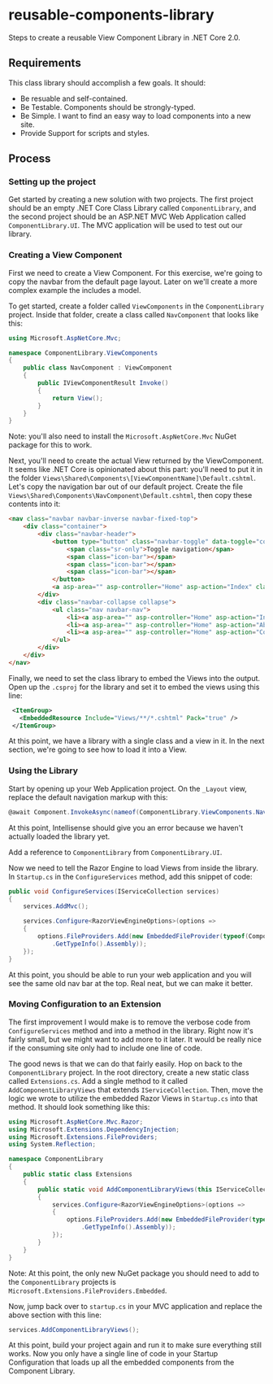 # reusable-components-library
Steps to create a reusable View Component Library in .NET Core 2.0.

## Requirements
This class library should accomplish a few goals. It should:
* Be resuable and self-contained.
* Be Testable. Components should be strongly-typed.
* Be Simple. I want to find an easy way to load components into a new site. 
* Provide Support for scripts and styles.

## Process

### Setting up the project
Get started by creating a new solution with two projects. The first project should be an empty .NET Core Class Library called `ComponentLibrary`, and the second project should be an ASP.NET MVC Web Application called `ComponentLibrary.UI`. The MVC application will be used to test out our library.

### Creating a View Component
First we need to create a View Component. For this exercise, we're going to copy the navbar from the default page layout. Later on we'll create a more complex example the includes a model. 

To get started, create a folder called `ViewComponents` in the `ComponentLibrary` project. Inside that folder, create a class called `NavComponent` that looks like this:
```C#
using Microsoft.AspNetCore.Mvc;

namespace ComponentLibrary.ViewComponents
{
    public class NavComponent : ViewComponent
    {
        public IViewComponentResult Invoke()
        {
            return View();
        }
    }
}
```
Note: you'll also need to install the `Microsoft.AspNetCore.Mvc` NuGet package for this to work.

Next, you'll need to create the actual View returned by the ViewComponent. It seems like .NET Core is opinionated about this part: you'll need to put it in the folder `Views\Shared\Components\[ViewComponentName]\Default.cshtml`.
Let's copy the navigation bar out of our default project. Create the file `Views\Shared\Components\NavComponent\Default.cshtml`, then copy these contents into it:
```HTML
<nav class="navbar navbar-inverse navbar-fixed-top">
    <div class="container">
        <div class="navbar-header">
            <button type="button" class="navbar-toggle" data-toggle="collapse" data-target=".navbar-collapse">
                <span class="sr-only">Toggle navigation</span>
                <span class="icon-bar"></span>
                <span class="icon-bar"></span>
                <span class="icon-bar"></span>
            </button>
            <a asp-area="" asp-controller="Home" asp-action="Index" class="navbar-brand">ComponentsLibrary.UI</a>
        </div>
        <div class="navbar-collapse collapse">
            <ul class="nav navbar-nav">
                <li><a asp-area="" asp-controller="Home" asp-action="Index">Home</a></li>
                <li><a asp-area="" asp-controller="Home" asp-action="About">About</a></li>
                <li><a asp-area="" asp-controller="Home" asp-action="Contact">Contact</a></li>
            </ul>
        </div>
    </div>
</nav>
```

Finally, we need to set the class library to embed the Views into the output. Open up the `.csproj` for the library and set it to embed the views using this line:
```XML
 <ItemGroup>
   <EmbeddedResource Include="Views/**/*.cshtml" Pack="true" />
 </ItemGroup>
```

At this point, we have a library with a single class and a view in it. In the next section, we're going to see how to load it into a View.

### Using the Library
Start by opening up your Web Application project. On the `_Layout` view, replace the default navigation markup with this:
``` C#
@await Component.InvokeAsync(nameof(ComponentLibrary.ViewComponents.NavComponent))
```

At this point, Intellisense should give you an error because we haven't actually loaded the library yet. 

Add a reference to `ComponentLibrary` from `ComponentLibrary.UI`. 

Now we need to tell the Razor Engine to load Views from inside the library. In `Startup.cs` in the `ConfigureServices` method, add this snippet of code:
```C#
public void ConfigureServices(IServiceCollection services)
{
    services.AddMvc();

    services.Configure<RazorViewEngineOptions>(options =>
    {
        options.FileProviders.Add(new EmbeddedFileProvider(typeof(ComponentLibrary.ViewComponents.NavComponent)
            .GetTypeInfo().Assembly));
    });
}
```

At this point, you should be able to run your web application and you will see the same old nav bar at the top. Real neat, but we can make it better.

### Moving Configuration to an Extension
The first improvement I would make is to remove the verbose code from `ConfigureServices` method and into a method in the library. Right now it's fairly small, but we might want to add more to it later. It would be really nice if the consuming site only had to include one line of code. 

The good news is that we can do that fairly easily. Hop on back to the `ComponentLibrary` project. In the root directory, create a new static class called `Extensions.cs`. Add a single method to it called `AddComponentLibraryViews` that extends `IServiceCollection`. Then, move the logic we wrote to utilize the embedded Razor Views in `Startup.cs` into that method. It should look something like this:
```C#
using Microsoft.AspNetCore.Mvc.Razor;
using Microsoft.Extensions.DependencyInjection;
using Microsoft.Extensions.FileProviders;
using System.Reflection;

namespace ComponentLibrary
{
    public static class Extensions
    {
        public static void AddComponentLibraryViews(this IServiceCollection services)
        {
            services.Configure<RazorViewEngineOptions>(options =>
            {
                options.FileProviders.Add(new EmbeddedFileProvider(typeof(ComponentLibrary.ViewComponents.NavComponent)
                    .GetTypeInfo().Assembly));
            });
        }
    }
}
```
Note: At this point, the only new NuGet package you should need to add to the `ComponentLibrary` projects is `Microsoft.Extensions.FileProviders.Embedded`.

Now, jump back over to `startup.cs` in your MVC application and replace the above section with this line:
```C#
services.AddComponentLibraryViews();
```

At this point, build your project again and run it to make sure everything still works. Now you only have a single line of code in your Startup Configuration that loads up all the embedded components from the Component Library.